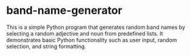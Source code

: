 # band-name-generator
This is a simple Python program that generates random band names by selecting a random adjective and noun from predefined lists. It demonstrates basic Python functionality such as user input, random selection, and string formatting.
